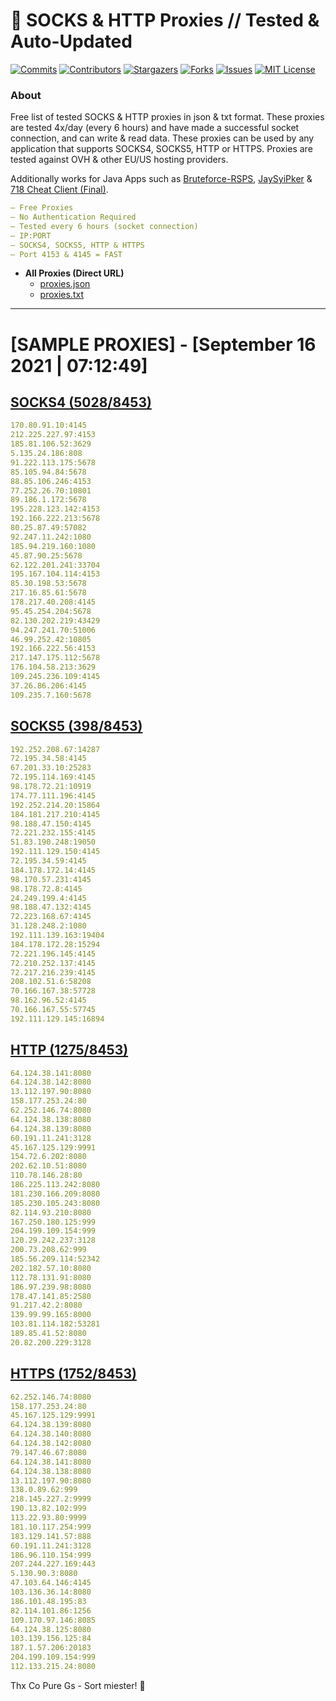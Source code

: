 <!-- MARKDOWN LINKS & IMAGES -->
<!-- https://www.markdownguide.org/basic-syntax/#reference-style-links -->
[contributors-shield]: https://img.shields.io/github/contributors/KaiBurton/free-proxies-autoupdated?style=for-the-badge
[contributors-url]: https://github.com/KaiBurton/free-proxies-autoupdated/graphs/contributors
[forks-shield]: https://img.shields.io/github/forks/KaiBurton/free-proxies-autoupdated?style=for-the-badge
[forks-url]: https://github.com/KaiBurton/free-proxies-autoupdated/network/members
[stars-shield]: https://img.shields.io/github/stars/KaiBurton/free-proxies-autoupdated?style=for-the-badge
[stars-url]: https://github.com/KaiBurton/free-proxies-autoupdated/stargazers
[issues-shield]: https://img.shields.io/github/issues/KaiBurton/free-proxies-autoupdated?style=for-the-badge
[issues-url]: https://github.com/KaiBurton/free-proxies-autoupdated/issues
[license-shield]: https://img.shields.io/github/license/KaiBurton/free-proxies-autoupdated?style=for-the-badge
[license-url]: https://github.com/KaiBurton/free-proxies-autoupdated/blob/main/LICENSE
[commit-shield]: https://img.shields.io/github/last-commit/KaiBurton/free-proxies-autoupdated?style=for-the-badge
[commit-url]: https://github.com/KaiBurton/free-proxies-autoupdated/commits/main

# 🎁 SOCKS & HTTP Proxies // Tested & Auto-Updated

[![Commits][commit-shield]][commit-url]
[![Contributors][contributors-shield]][contributors-url]
[![Stargazers][stars-shield]][stars-url]
[![Forks][forks-shield]][forks-url]
[![Issues][issues-shield]][issues-url]
[![MIT License][license-shield]][license-url]

### About
Free list of tested SOCKS & HTTP proxies in json & txt format. These proxies are tested 4x/day (every 6 hours) and have made a successful socket connection, and can write & read data. These proxies can be used by any application that supports SOCKS4, SOCKS5, HTTP or HTTPS. Proxies are tested against OVH & other EU/US hosting providers.

Additionally works for Java Apps such as [Bruteforce-RSPS](https://github.com/KaiBurton/Bruteforce-RSPS), [JaySyiPker](https://github.com/JayArrowz/JaySyiPker) & [718 Cheat Client (Final)](https://github.com/KaiBurton/718-Cheat-Client-Final). 

```yaml
— Free Proxies
— No Authentication Required
— Tested every 6 hours (socket connection)
— IP:PORT
— SOCKS4, SOCKS5, HTTP & HTTPS
— Port 4153 & 4145 = FAST
```

- **All Proxies (Direct URL)**
  - [proxies.json](https://raw.githubusercontent.com/KaiBurton/free-proxies-autoupdated/main/proxies.json)
  - [proxies.txt](https://raw.githubusercontent.com/KaiBurton/free-proxies-autoupdated/main/proxies.txt)

---

# [SAMPLE PROXIES] - [September 16 2021 | 07:12:49]

## [SOCKS4 (5028/8453)](https://raw.githubusercontent.com/KaiBurton/free-proxies-autoupdated/main/proxies-socks4.txt)
```yaml
170.80.91.10:4145
212.225.227.97:4153
185.81.106.52:3629
5.135.24.186:808
91.222.113.175:5678
85.105.94.84:5678
88.85.106.246:4153
77.252.26.70:10801
89.186.1.172:5678
195.228.123.142:4153
192.166.222.213:5678
80.25.87.49:57082
92.247.11.242:1080
185.94.219.160:1080
45.87.90.25:5678
62.122.201.241:33704
195.167.104.114:4153
85.30.198.53:5678
217.16.85.61:5678
178.217.40.208:4145
95.45.254.204:5678
82.130.202.219:43429
94.247.241.70:51006
46.99.252.42:10805
192.166.222.56:4153
217.147.175.112:5678
176.104.58.213:3629
109.245.236.109:4145
37.26.86.206:4145
109.235.7.160:5678
```

## [SOCKS5 (398/8453)](https://raw.githubusercontent.com/KaiBurton/free-proxies-autoupdated/main/proxies-socks5.txt)
```yaml
192.252.208.67:14287
72.195.34.58:4145
67.201.33.10:25283
72.195.114.169:4145
98.178.72.21:10919
174.77.111.196:4145
192.252.214.20:15864
184.181.217.210:4145
98.188.47.150:4145
72.221.232.155:4145
51.83.190.248:19050
192.111.129.150:4145
72.195.34.59:4145
184.178.172.14:4145
98.170.57.231:4145
98.178.72.8:4145
24.249.199.4:4145
98.188.47.132:4145
72.223.168.67:4145
31.128.248.2:1080
192.111.139.163:19404
184.178.172.28:15294
72.221.196.145:4145
72.210.252.137:4145
72.217.216.239:4145
208.102.51.6:58208
70.166.167.38:57728
98.162.96.52:4145
70.166.167.55:57745
192.111.129.145:16894
```

## [HTTP (1275/8453)](https://raw.githubusercontent.com/KaiBurton/free-proxies-autoupdated/main/proxies-http.txt)
```yaml
64.124.38.141:8080
64.124.38.142:8080
13.112.197.90:8080
158.177.253.24:80
62.252.146.74:8080
64.124.38.138:8080
64.124.38.139:8080
60.191.11.241:3128
45.167.125.129:9991
154.72.6.202:8080
202.62.10.51:8080
110.78.146.28:80
186.225.113.242:8080
181.230.166.209:8080
185.230.105.243:8080
82.114.93.210:8080
167.250.180.125:999
204.199.109.154:999
120.29.242.237:3128
200.73.208.62:999
185.56.209.114:52342
202.182.57.10:8080
112.78.131.91:8080
186.97.239.98:8080
178.47.141.85:2580
91.217.42.2:8080
139.99.99.165:8000
103.81.114.182:53281
189.85.41.52:8080
20.82.200.229:3128
```

## [HTTPS (1752/8453)](https://raw.githubusercontent.com/KaiBurton/free-proxies-autoupdated/main/proxies-https.txt)
```yaml
62.252.146.74:8080
158.177.253.24:80
45.167.125.129:9991
64.124.38.139:8080
64.124.38.140:8080
64.124.38.142:8080
79.147.46.67:8080
64.124.38.141:8080
64.124.38.138:8080
13.112.197.90:8080
138.0.89.62:999
218.145.227.2:9999
190.13.82.102:999
113.22.93.80:9999
181.10.117.254:999
183.129.141.57:888
60.191.11.241:3128
186.96.110.154:999
207.244.227.169:443
5.130.90.3:8080
47.103.64.146:4145
103.136.36.14:8080
186.101.48.195:83
82.114.101.86:1256
109.170.97.146:8085
64.124.38.125:8080
103.139.156.125:84
187.1.57.206:20183
204.199.109.154:999
112.133.215.24:8080
```



Thx Co Pure Gs - Sort miester! 💟